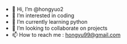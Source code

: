 - 👋 Hi, I’m @hongyuo2
- 👀 I’m interested in coding
- 🌱 I’m currently learning python
- 💞️ I’m looking to collaborate on projects
- 📫 How to reach me : hongyu99@gmail.com

<!---
hongyuo2/hongyuo2 is a ✨ special ✨ repository because its `README.md` (this file) appears on your GitHub profile.
You can click the Preview link to take a look at your changes.
--->
